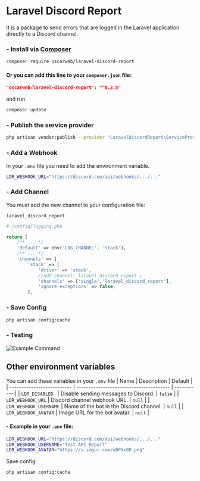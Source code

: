 # Laravel Discord Report

It is a package to send errors that are logged in the Laravel application directly to a Discord channel.

### - Install vía [Composer](https://packagist.org/packages/oscarweb/laravel-discord-report "Composer")

```sh
composer require oscarweb/laravel-discord-report
```

#### Or you can add this line to your `composer.json` file:

```json
"oscarweb/laravel-discord-report": "^0.2.5"
```

and run

```sh
composer update
```

### - Publish the service provider

```sh
php artisan vendor:publish --provider "LaravelDiscordReport\ServiceProvider"
```

### - Add a Webhook

In your `.env` file you need to add the environment variable.

```sh
LDR_WEBHOOK_URL="https://discord.com/api/webhooks/.../..."
```

### - Add Channel

You must add the new channel to your configuration file:

`laravel_discord_report`

```php
# /config/logging.php

return [
    /** ... */
    'default' => env('LOG_CHANNEL', 'stack'),
    /** ... */
    'channels' => [
        'stack' => [
            'driver' => 'stack',
            //add channel: laravel_discord_report ↓
            'channels' => ['single','laravel_discord_report'],
            'ignore_exceptions' => false,
        ],
```

### - Save Config

```sh
php artisan config:cache
```

### - Testing

![Example Command](https://oscarweb.com.ar/github/laravel-discord-report/screenshot_laravel_discord_report.png "Example Command")

## Other environment variables

You can add these variables in your `.env` file
| Name | Description | Default |
| -------------------------- | --------------------------------------- | -----------:|
| `LDR_DISABLED ` | Disable sending messages to Discord. | `false` |
| `LDR_WEBHOOK_URL` | Discord channel webhook URL. | `null` |
| `LDR_WEBHOOK_USERNAME` | Name of the bot in the Discord channel. | `null` |
| `LDR_WEBHOOK_AVATAR` | Image URL for the bot avatar. | `null` |

#### - Example in your `.env` file:

```sh
LDR_WEBHOOK_URL="https://discord.com/api/webhooks/.../..."
LDR_WEBHOOK_USERNAME="Test API Report"
LDR_WEBHOOK_AVATAR="https://i.imgur.com/oBPXx0D.png"
```

Save config:

```sh
php artisan config:cache
```

